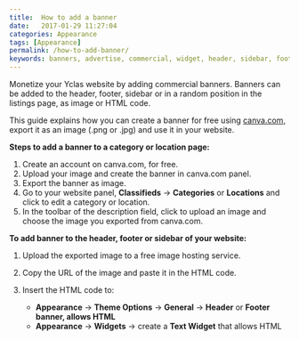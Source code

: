 ```yaml
---
title:  How to add a banner
date:   2017-01-29 11:27:04
categories: Appearance
tags: [Appearance]
permalink: /how-to-add-banner/
keywords: banners, advertise, commercial, widget, header, sidebar, footer
---
```

Monetize your Yclas website by adding commercial banners. Banners can be added to the header, footer, sidebar or in a random position in the listings page, as image or HTML code.

This guide explains how you can create a banner for free using [canva.com](https://www.canva.com/), export it as an image (.png or .jpg) and use it in your website.

**Steps to add a banner to a category or location page:**

1. Create an account on canva.com, for free.
2. Upload your image and create the banner in canva.com panel.
3. Export the banner as image.
4. Go to your website panel, **Classifieds** -> **Categories** or **Locations** and click to edit a category or location.
5. In the toolbar of the description field, click to upload an image and choose the image you exported from canva.com.  

**To add banner to the header, footer or sidebar of your website:** 

1. Upload the exported image to a free image hosting service.
2. Copy the URL of the image and paste it in the HTML code.
3. Insert the HTML code to:

    - **Appearance** -> **Theme Options** -> **General** -> **Header** or **Footer banner, allows HTML**
    - **Appearance** -> **Widgets** -> create a **Text Widget** that allows HTML


